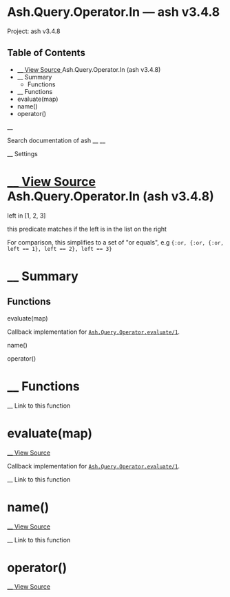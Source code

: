 # Ash.Query.Operator.In — ash v3.4.8

Project: ash v3.4.8

## Table of Contents

- [ __ View Source ](external_link) Ash.Query.Operator.In (ash v3.4.8)
- __ Summary
  - Functions
- __ Functions
- evaluate(map)
- name()
- operator()

__

Search documentation of ash __ __

__ Settings

#  [ __ View Source ](external_link) Ash.Query.Operator.In (ash v3.4.8)

left in [1, 2, 3]

this predicate matches if the left is in the list on the right

For comparison, this simplifies to a set of "or equals", e.g `{:or, {:or, {:or, left == 1}, left == 2}, left == 3}`

#  __ Summary

##  Functions

evaluate(map)

Callback implementation for [`Ash.Query.Operator.evaluate/1`](external_link).

name()

operator()

#  __ Functions

__ Link to this function

# evaluate(map)

[ __ View Source ](external_link)

Callback implementation for [`Ash.Query.Operator.evaluate/1`](external_link).

__ Link to this function

# name()

[ __ View Source ](external_link)

__ Link to this function

# operator()

[ __ View Source ](external_link)
